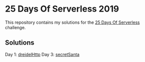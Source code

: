 # 25 Days Of Serverless 2019

This repository contains my solutions for the [25 Days Of Serverless](https://25daysofserverless.com/) challenge.

## Solutions

Day 1: [dreidelHttp](src/dreidelHttp/index.js)
Day 3: [secretSanta](src/secretSantaHttp/index.js)